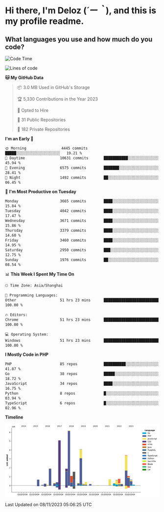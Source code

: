 # **Hi there, I'm Deloz (*´ー｀*), and this is my profile readme.**

## **What languages you use and how much do you code?**

<!--START_SECTION:waka-->
![Code Time](http://img.shields.io/badge/Code%20Time-2%2C742%20hrs%2054%20mins-blue)

![Lines of code](https://img.shields.io/badge/From%20Hello%20World%20I%27ve%20Written-32.1%20million%20lines%20of%20code-blue)

**🐱 My GitHub Data** 

> 📦 3.0 MB Used in GitHub's Storage 
 > 
> 🏆 5,330 Contributions in the Year 2023
 > 
> 💼 Opted to Hire
 > 
> 📜 31 Public Repositories 
 > 
> 🔑 182 Private Repositories 
 > 
**I'm an Early 🐤** 

```text
🌞 Morning                4445 commits        █████░░░░░░░░░░░░░░░░░░░░   19.21 % 
🌆 Daytime                10631 commits       ███████████░░░░░░░░░░░░░░   45.94 % 
🌃 Evening                6575 commits        ███████░░░░░░░░░░░░░░░░░░   28.41 % 
🌙 Night                  1492 commits        ██░░░░░░░░░░░░░░░░░░░░░░░   06.45 % 
```
📅 **I'm Most Productive on Tuesday** 

```text
Monday                   3665 commits        ████░░░░░░░░░░░░░░░░░░░░░   15.84 % 
Tuesday                  4042 commits        ████░░░░░░░░░░░░░░░░░░░░░   17.47 % 
Wednesday                3671 commits        ████░░░░░░░░░░░░░░░░░░░░░   15.86 % 
Thursday                 3379 commits        ████░░░░░░░░░░░░░░░░░░░░░   14.60 % 
Friday                   3460 commits        ████░░░░░░░░░░░░░░░░░░░░░   14.95 % 
Saturday                 2950 commits        ███░░░░░░░░░░░░░░░░░░░░░░   12.75 % 
Sunday                   1976 commits        ██░░░░░░░░░░░░░░░░░░░░░░░   08.54 % 
```


📊 **This Week I Spent My Time On** 

```text
🕑︎ Time Zone: Asia/Shanghai

💬 Programming Languages: 
Other                    51 hrs 23 mins      █████████████████████████   100.00 % 

🔥 Editors: 
Chrome                   51 hrs 23 mins      █████████████████████████   100.00 % 

💻 Operating System: 
Windows                  51 hrs 23 mins      █████████████████████████   100.00 % 
```

**I Mostly Code in PHP** 

```text
PHP                      85 repos            ██████████░░░░░░░░░░░░░░░   41.87 % 
Go                       38 repos            █████░░░░░░░░░░░░░░░░░░░░   18.72 % 
JavaScript               34 repos            ████░░░░░░░░░░░░░░░░░░░░░   16.75 % 
Python                   8 repos             █░░░░░░░░░░░░░░░░░░░░░░░░   03.94 % 
TypeScript               6 repos             █░░░░░░░░░░░░░░░░░░░░░░░░   02.96 % 
```



**Timeline**

![Lines of Code chart](https://raw.githubusercontent.com/deloz/deloz/main/assets/bar_graph.png)


 Last Updated on 08/11/2023 05:06:25 UTC
<!--END_SECTION:waka-->
